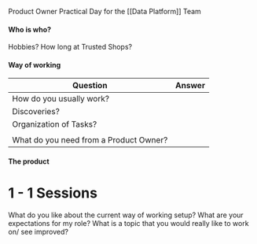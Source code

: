 Product Owner Practical Day for the [[Data Platform]] Team
#### Who is who?
Hobbies?
How long at Trusted Shops?

#### Way of working

| Question                               | Answer |
| -------------------------------------- | ------ |
| How do you usually work?               |        |
| Discoveries?                           |        |
| Organization of Tasks?<br>             |        |
|                                        |        |
| What do you need from a Product Owner? |        |
#### The product

# 1 - 1 Sessions
What do you like about the current way of working setup?
What are your expectations for my role?
What is a topic that you would really like to work on/ see improved?